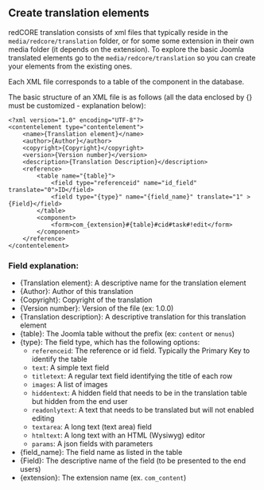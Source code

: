 ## Create translation elements

redCORE translation consists of xml files that typically reside in the `media/redcore/translation` folder, or for some some extension in their own media folder (it depends on the extension).  To explore the basic Joomla translated elements go to the `media/redcore/translation` so you can create your elements from the existing ones.

Each XML file corresponds to a table of the component in the database.

The basic structure of an XML file is as follows (all the data enclosed by {} must be customized - explanation below):

```
<?xml version="1.0" encoding="UTF-8"?>
<contentelement type="contentelement">
    <name>{Translation element}</name>
    <author>{Author}</author>
    <copyright>{Copyright}</copyright>
    <version>{Version number}</version>
    <description>{Translation Description}</description>
    <reference>
        <table name="{table}">
            <field type="referenceid" name="id_field" translate="0">ID</field>
            <field type="{type}" name="{field_name}" translate="1" >{Field}</field>
        </table>
        <component>
            <form>com_{extension}#{table}#cid#task#!edit</form>
        </component>
    </reference>
</contentelement>
```

### Field explanation:

- {Translation element}: A descriptive name for the translation element
- {Author}: Author of this translation
- {Copyright}: Copyright of the translation
- {Version number}: Version of the file (ex: 1.0.0)
- {Translation description}: A descriptive translation for this translation element
- {table}: The Joomla table without the prefix (ex: `content` or `menus`)
- {type}: The field type, which has the following options:
	- `referenceid`: The reference or id field.  Typically the Primary Key to identify the table
	- `text`: A simple text field
	- `titletext`: A regular text field identifying the title of each row
	- `images`: A list of images
	- `hiddentext`: A hidden field that needs to be in the translation table but hidden from the end user
	- `readonlytext`: A text that needs to be translated but will not enabled editing
	- `textarea`: A long text (text area) field
	- `htmltext`: A long text with an HTML (Wysiwyg) editor
	- `params`: A json fields with parameters
- {field_name}: The field name as listed in the table
- {Field}: The descriptive name of the field (to be presented to the end users)
- {extension}: The extension name (ex. `com_content`)
